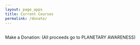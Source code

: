 ```yaml
---
layout: page_apps
title: Current Courses
permalink: /donate/
---
```


<!--Page donate to a project-->
<br>
<a>Make a Donation:</a>
<a>(All proceeds go to PLANETARY AWARENESS)</a>
